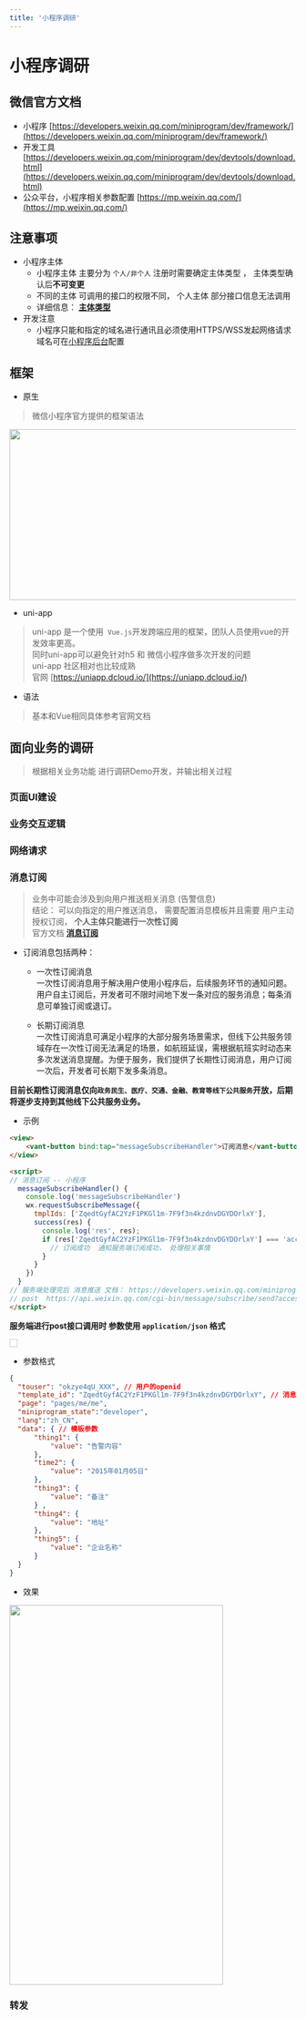 ```yaml
---
title: '小程序调研'
---
```


# 小程序调研

## 微信官方文档
- 小程序 [https://developers.weixin.qq.com/miniprogram/dev/framework/](https://developers.weixin.qq.com/miniprogram/dev/framework/)
- 开发工具 [https://developers.weixin.qq.com/miniprogram/dev/devtools/download.html](https://developers.weixin.qq.com/miniprogram/dev/devtools/download.html)
- 公众平台，小程序相关参数配置 [https://mp.weixin.qq.com/](https://mp.weixin.qq.com/)


## 注意事项
- 小程序主体  
  - 小程序主体 主要分为 `个人/非个人` 注册时需要确定主体类型 ， 主体类型确认后**不可变更**
  - 不同的主体 可调用的接口的权限不同， 个人主体 部分接口信息无法调用
  - 详细信息： [**主体类型**](https://developers.weixin.qq.com/miniprogram/introduction/#%E5%A1%AB%E5%86%99%E4%B8%BB%E4%BD%93%E4%BF%A1%E6%81%AF)
- 开发注意
  - 小程序只能和指定的域名进行通讯且必须使用HTTPS/WSS发起网络请求 域名可在[小程序后台](https://mp.weixin.qq.com/)配置


## 框架

- 原生
> 微信小程序官方提供的框架语法 <br>


<!-- ![An image](@assets/images/weixin-01.png) -->
<img src="@assets/images/weixin-01.png" alt="" style="width: 640px; height:300px">

- uni-app
> uni-app 是一个使用` Vue.js`开发跨端应用的框架，团队人员使用vue的开发效率更高。<br>
> 同时uni-app可以避免针对h5 和 微信小程序做多次开发的问题 <br>
> uni-app 社区相对也比较成熟 <br>
> 官网 [https://uniapp.dcloud.io/](https://uniapp.dcloud.io/)
- 语法<br>
> 基本和Vue相同具体参考官网文档

## 面向业务的调研
> 根据相关业务功能 进行调研Demo开发，并输出相关过程
> 
### 页面UI建设

### 业务交互逻辑

### 网络请求

### 消息订阅
> 业务中可能会涉及到向用户推送相关消息 (告警信息) <br>
> 结论： 可以向指定的用户推送消息， 需要配置消息模板并且需要 用户主动授权订阅， **个人主体只能进行一次性订阅** <br>
> 官方文档 [**消息订阅**](https://developers.weixin.qq.com/miniprogram/dev/framework/open-ability/subscribe-message.html)

- 订阅消息包括两种：
  - 一次性订阅消息 <br>
  一次性订阅消息用于解决用户使用小程序后，后续服务环节的通知问题。用户自主订阅后，开发者可不限时间地下发一条对应的服务消息；每条消息可单独订阅或退订。

  - 长期订阅消息 <br>
  一次性订阅消息可满足小程序的大部分服务场景需求，但线下公共服务领域存在一次性订阅无法满足的场景，如航班延误，需根据航班实时动态来多次发送消息提醒。为便于服务，我们提供了长期性订阅消息，用户订阅一次后，开发者可长期下发多条消息。

**目前长期性订阅消息仅向`政务民生、医疗、交通、金融、教育等线下公共服务`开放，后期将逐步支持到其他线下公共服务业务。**

- 示例
```html
<view>
	<vant-button bind:tap="messageSubscribeHandler">订阅消息</vant-button>
</view>

<script>
// 消息订阅 -- 小程序
  messageSubscribeHandler() {
    console.log('messageSubscribeHandler')
    wx.requestSubscribeMessage({
      tmplIds: ['ZqedtGyfAC2YzF1PKGl1m-7F9f3n4kzdnvDGYDOrlxY'],
      success(res) {
        console.log('res', res);
        if (res['ZqedtGyfAC2YzF1PKGl1m-7F9f3n4kzdnvDGYDOrlxY'] === 'accept') {
          // 订阅成功  通知服务端订阅成功， 处理相关事情
        }
      }
    })
  }
// 服务端处理完后 消息推送 文档： https://developers.weixin.qq.com/miniprogram/dev/api-backend/open-api/subscribe-message/subscribeMessage.send.html
// post  https://api.weixin.qq.com/cgi-bin/message/subscribe/send?access_token=
</script>
```
**服务端进行post接口调用时 参数使用 `application/json` 格式**

<!-- 需要写一个图片组件 -->
<img src="@assets/images/weixin-03.png" alt="" style="border:1px solid #ccc; padding:6px">

- 参数格式

```json
{
  "touser": "okzye4qU_XXX", // 用户的openid
  "template_id": "ZqedtGyfAC2YzF1PKGl1m-7F9f3n4kzdnvDGYDOrlxY", // 消息模板
  "page": "pages/me/me",
  "miniprogram_state":"developer",
  "lang":"zh_CN",
  "data": { // 模板参数
      "thing1": {
          "value": "告警内容"
      },
      "time2": {
          "value": "2015年01月05日"
      },
      "thing3": {
          "value": "备注"
      } ,
      "thing4": {
          "value": "地址"
      },
      "thing5": {
          "value": "企业名称"
      }
  }
}
```

- 效果 <br>

<img src="@assets/images/weixin-02.jpg" alt="" style="width: 375px; height:667px">

### 转发
